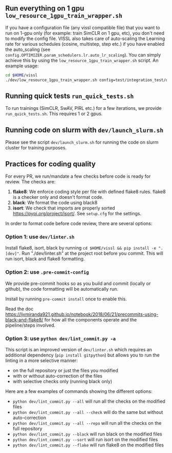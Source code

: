 ## Run everything on 1 gpu `low_resource_1gpu_train_wrapper.sh`

If you have a configuration file (any vissl compatible file) that you want to run on 1-gpu only (for example: train SimCLR on 1 gpu, etc), you don't need to modify the config file. VISSL also takes care of auto-scaling the Learning rate for various schedules (cosine, multistep, step etc.) if you have enabled the auto_scaling (see `config.OPTIMIZER.param_schedulers.lr.auto_lr_scaling`). You can simply achieve this by using the `low_resource_1gpu_train_wrapper.sh` script. An example usage:

```bash
cd $HOME/vissl
./dev/low_resource_1gpu_train_wrapper.sh config=test/integration_test/quick_swav
```
 
## Running quick tests `run_quick_tests.sh`

To run trainings (SimCLR, SwAV, PIRL etc.) for a few iterations, we provide `run_quick_tests.sh`. This requires 1 or 2 gpus.

## Running code on slurm with `dev/launch_slurm.sh`
Please see the script `dev/launch_slurm.sh` for running the code on slurm cluster for training purposes.

## Practices for coding quality

For every PR, we run/mandate a few checks before code is ready for review. The checks are:
1. **flake8**: We enforce coding style per file with defined flake8 rules. flake8 is a checker only and doesn't format code.
2. **black**: We format the code using black8
3. **isort**: We check that imports are properly sorted https://pypi.org/project/isort/. See `setup.cfg` for the settings.

In order to format code before code review, there are several options:

### Option 1: use `dev/linter.sh`

Install flake8, isort, black by running `cd $HOME/vissl && pip install -e ".[dev]"`.
Run "./dev/linter.sh" at the project root before you commit. This will run isort, black and flake8 formatting.

### Option 2: use `.pre-commit-config`

We provide pre-commit hooks so as you build and commit (locally or github), the code formatting will be automatically run.

Install by running `pre-commit install` once to enable this.

Read the doc https://ljvmiranda921.github.io/notebook/2018/06/21/precommits-using-black-and-flake8/ for how all the components operate and the pipeline/steps involved.

### Option 3: use `python dev/lint_commit.py -a`

This script is an improved version of `dev/linter.sh` which requires an additional dependency (`pip install gitpython`) but allows you to run the linting in a more selective manner:
- on the full repository or just the files you modified
- with or without auto-correction of the files
- with selective checks only (running black only)

Here are a few examples of commands showing the different options:

- `python dev/lint_commit.py --all` will run all the checks on the modified files
- `python dev/lint_commit.py --all --check` will do the same but without auto-correction
- `python dev/lint_commit.py --all --repo` will run all the checks on the full repository
- `python dev/lint_commit.py --black` will run black on the modified files
- `python dev/lint_commit.py --sort` will run isort on the modified files
- `python dev/lint_commit.py --flake` will run flake8 on the modified files
